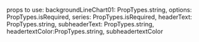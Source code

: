 props to use:
backgroundLineChart01: PropTypes.string,
options: PropTypes.isRequired,
series: PropTypes.isRequired,
headerText: PropTypes.string,
subheaderText: PropTypes.string,
headertextColor:PropTypes.string,
subheadertextColor
